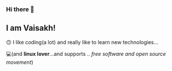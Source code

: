 ### Hi there 👋
## I am Vaisakh!


🙃️ I like coding(a lot) and really like to learn new technologies...


💻️(and **linux lover**...and supports .. *free software and open source movement*)
<!--
**Vaisakhkm2625/vaisakhkm2625** is a ✨ _special_ ✨ repository because its `README.md` (this file) appears on your GitHub profile.

Here are some ideas to get you started:

- 🔭 I’m currently working on ...
- 🌱 I’m currently learning ...
- 👯 I’m looking to collaborate on ...
- 🤔 I’m looking for help with ...
- 💬 Ask me about ...
- 📫 How to reach me: ...
- 😄 Pronouns: ...
- ⚡ Fun fact: ...
-->

